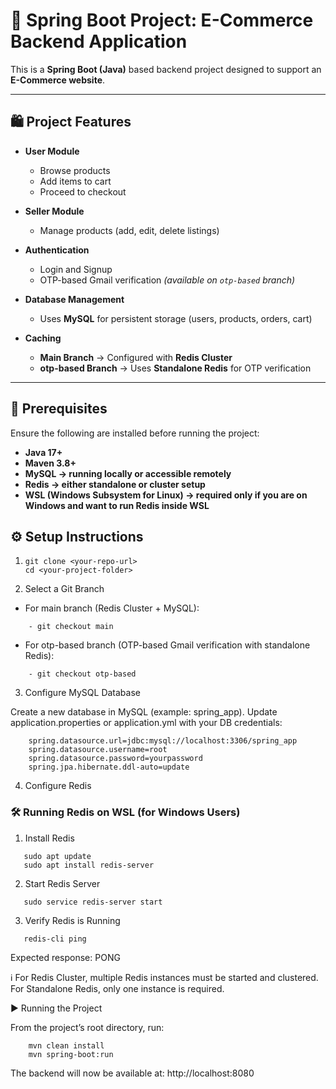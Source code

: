 # 🛒 Spring Boot Project: E-Commerce Backend Application

This is a **Spring Boot (Java)** based backend project designed to support an **E-Commerce website**.

---

## 🛍 Project Features

- **User Module**
    - Browse products
    - Add items to cart
    - Proceed to checkout

- **Seller Module**
    - Manage products (add, edit, delete listings)

- **Authentication**
    - Login and Signup
    - OTP-based Gmail verification *(available on `otp-based` branch)*

- **Database Management**
    - Uses **MySQL** for persistent storage (users, products, orders, cart)

- **Caching**
    - **Main Branch** → Configured with **Redis Cluster**
    - **otp-based Branch** → Uses **Standalone Redis** for OTP verification

---

## 🚀 Prerequisites

Ensure the following are installed before running the project:

- **Java 17+**
- **Maven 3.8+**
- **MySQL → running locally or accessible remotely**
- **Redis → either standalone or cluster setup**
- **WSL (Windows Subsystem for Linux) → required only if you are on Windows and want to run Redis inside WSL**

## ⚙️ Setup Instructions

1. ```Clone the Repository
   git clone <your-repo-url>
   cd <your-project-folder>

2. Select a Git Branch

- For main branch (Redis Cluster + MySQL):
```
    - git checkout main
```
- For otp-based branch (OTP-based Gmail verification with standalone Redis):

```    
    - git checkout otp-based
```

3. Configure MySQL Database

Create a new database in MySQL (example: spring_app).
Update application.properties or application.yml with your DB credentials:
```
    spring.datasource.url=jdbc:mysql://localhost:3306/spring_app
    spring.datasource.username=root
    spring.datasource.password=yourpassword
    spring.jpa.hibernate.ddl-auto=update
```

4. Configure Redis

### 🛠 Running Redis on WSL (for Windows Users)
1. Install Redis
```
   sudo apt update
   sudo apt install redis-server
```
2. Start Redis Server
```
   sudo service redis-server start
```
3. Verify Redis is Running
```
   redis-cli ping
```

Expected response:
PONG


ℹ️ For Redis Cluster, multiple Redis instances must be started and clustered.
For Standalone Redis, only one instance is required.

▶️ Running the Project

From the project’s root directory, run:
```
    mvn clean install
    mvn spring-boot:run
```

The backend will now be available at:
http://localhost:8080

